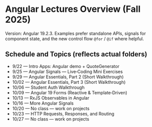 # Angular Lectures Overview (Fall 2025)

Version: Angular 19.2.3. Examples prefer standalone APIs, signals for component state, and the new control flow `@for` / `@if` where helpful.

## Schedule and Topics (reflects actual folders)

- 9/22 — Intro Apps: Angular demo + QuoteGenerator
- 9/25 — Angular Signals — Live‑Coding Mini Exercises
- 9/29 — Angular Essentials, Part 2 (Short Walkthrough)
- 10/02 — Angular Essentials, Part 3 (Short Walkthrough)
- 10/06 — Student Auth Walkthrough
- 10/09 — Angular 19 Forms (Reactive & Template‑Driven)
- 10/13 — RxJS Observables in Angular
- 10/16 — More Angular Signals
- 10/20 — No class — work on projects
- 10/23 — HTTP Requests, Responses, and Routing
- 10/27 — No class — work on projects
